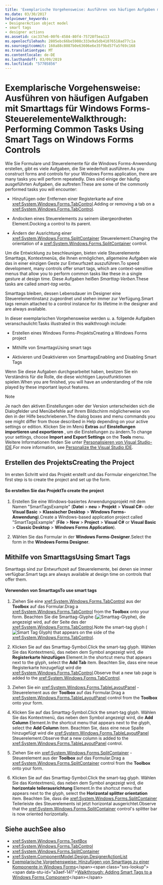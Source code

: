 ```yaml
---
title: 'Exemplarische Vorgehensweise: Ausführen von häufigen Aufgaben mit Smarttags für Windows Forms-Steuerelemente'
ms.date: 03/30/2017
helpviewer_keywords:
- DesignerAction object model
- smart tags
- designer actions
ms.assetid: cac337e6-00f6-4584-80f4-75728f5ea113
ms.openlocfilehash: 2805ebc66be5908c333e9a5db41076518ad77c1a
ms.sourcegitcommit: 160a88c8087b0e63606e6e35f9bd57fa5f69c168
ms.translationtype: MT
ms.contentlocale: de-DE
ms.lasthandoff: 03/09/2019
ms.locfileid: "57705856"
---
```

# <a name="walkthrough-performing-common-tasks-using-smart-tags-on-windows-forms-controls"></a><span data-ttu-id="a3aef-102">Exemplarische Vorgehensweise: Ausführen von häufigen Aufgaben mit Smarttags für Windows Forms-Steuerelemente</span><span class="sxs-lookup"><span data-stu-id="a3aef-102">Walkthrough: Performing Common Tasks Using Smart Tags on Windows Forms Controls</span></span>
<span data-ttu-id="a3aef-103">Wie Sie Formulare und Steuerelemente für die Windows Forms-Anwendung erstellen, gibt es viele Aufgaben, die Sie wiederholt ausführen.</span><span class="sxs-lookup"><span data-stu-id="a3aef-103">As you construct forms and controls for your Windows Forms application, there are many tasks you will perform repeatedly.</span></span> <span data-ttu-id="a3aef-104">Dies sind einige der häufig ausgeführten Aufgaben, die auftreten:</span><span class="sxs-lookup"><span data-stu-id="a3aef-104">These are some of the commonly performed tasks you will encounter:</span></span>  
  
-   <span data-ttu-id="a3aef-105">Hinzufügen oder Entfernen einer Registerkarte auf eine <xref:System.Windows.Forms.TabControl>.</span><span class="sxs-lookup"><span data-stu-id="a3aef-105">Adding or removing a tab on a <xref:System.Windows.Forms.TabControl>.</span></span>  
  
-   <span data-ttu-id="a3aef-106">Andocken eines Steuerelements zu seinem übergeordneten Element.</span><span class="sxs-lookup"><span data-stu-id="a3aef-106">Docking a control to its parent.</span></span>  
  
-   <span data-ttu-id="a3aef-107">Ändern der Ausrichtung einer <xref:System.Windows.Forms.SplitContainer> Steuerelement.</span><span class="sxs-lookup"><span data-stu-id="a3aef-107">Changing the orientation of a <xref:System.Windows.Forms.SplitContainer> control.</span></span>  
  
 <span data-ttu-id="a3aef-108">Um die Entwicklung zu beschleunigen, bieten viele Steuerelemente Smarttags, Kontextmenüs, die Ihnen ermöglichen, allgemeine Aufgaben wie das in einer einzigen Geste zur Entwurfszeit auszuführen.</span><span class="sxs-lookup"><span data-stu-id="a3aef-108">To speed development, many controls offer smart tags, which are context-sensitive menus that allow you to perform common tasks like these in a single gesture at design time.</span></span> <span data-ttu-id="a3aef-109">Diese Aufgaben heißen *Smarttag-Verben*.</span><span class="sxs-lookup"><span data-stu-id="a3aef-109">These tasks are called *smart-tag verbs*.</span></span>  
  
 <span data-ttu-id="a3aef-110">Smarttags bleiben, dessen Lebensdauer im Designer eine Steuerelementinstanz zugeordnet und stehen immer zur Verfügung.</span><span class="sxs-lookup"><span data-stu-id="a3aef-110">Smart tags remain attached to a control instance for its lifetime in the designer and are always available.</span></span>  
  
 <span data-ttu-id="a3aef-111">In dieser exemplarischen Vorgehensweise werden u. a. folgende Aufgaben veranschaulicht:</span><span class="sxs-lookup"><span data-stu-id="a3aef-111">Tasks illustrated in this walkthrough include:</span></span>  
  
-   <span data-ttu-id="a3aef-112">Erstellen eines Windows Forms-Projekts</span><span class="sxs-lookup"><span data-stu-id="a3aef-112">Creating a Windows Forms project</span></span>  
  
-   <span data-ttu-id="a3aef-113">Mithilfe von Smarttags</span><span class="sxs-lookup"><span data-stu-id="a3aef-113">Using smart tags</span></span>  
  
-   <span data-ttu-id="a3aef-114">Aktivieren und Deaktivieren von Smarttags</span><span class="sxs-lookup"><span data-stu-id="a3aef-114">Enabling and Disabling Smart Tags</span></span>  
  
 <span data-ttu-id="a3aef-115">Wenn Sie diese Aufgaben durchgearbeitet haben, besitzen Sie ein Verständnis für die Rolle, die diese wichtigen Layoutfunktionen spielen.</span><span class="sxs-lookup"><span data-stu-id="a3aef-115">When you are finished, you will have an understanding of the role played by these important layout features.</span></span>  
  
> [!NOTE]
>  <span data-ttu-id="a3aef-116">Je nach den aktiven Einstellungen oder der Version unterscheiden sich die Dialogfelder und Menübefehle auf Ihrem Bildschirm möglicherweise von den in der Hilfe beschriebenen.</span><span class="sxs-lookup"><span data-stu-id="a3aef-116">The dialog boxes and menu commands you see might differ from those described in Help depending on your active settings or edition.</span></span> <span data-ttu-id="a3aef-117">Klicken Sie im Menü **Extras** auf **Einstellungen importieren und exportieren** , um die Einstellungen zu ändern.</span><span class="sxs-lookup"><span data-stu-id="a3aef-117">To change your settings, choose **Import and Export Settings** on the **Tools** menu.</span></span> <span data-ttu-id="a3aef-118">Weitere Informationen finden Sie unter [Personalisieren von Visual Studio-IDE](/visualstudio/ide/personalizing-the-visual-studio-ide).</span><span class="sxs-lookup"><span data-stu-id="a3aef-118">For more information, see [Personalize the Visual Studio IDE](/visualstudio/ide/personalizing-the-visual-studio-ide).</span></span>  
  
## <a name="creating-the-project"></a><span data-ttu-id="a3aef-119">Erstellen des Projekts</span><span class="sxs-lookup"><span data-stu-id="a3aef-119">Creating the Project</span></span>  
 <span data-ttu-id="a3aef-120">Im ersten Schritt wird das Projekt erstellt und das Formular eingerichtet.</span><span class="sxs-lookup"><span data-stu-id="a3aef-120">The first step is to create the project and set up the form.</span></span>  
  
#### <a name="to-create-the-project"></a><span data-ttu-id="a3aef-121">So erstellen Sie das Projekt</span><span class="sxs-lookup"><span data-stu-id="a3aef-121">To create the project</span></span>  
  
1.  <span data-ttu-id="a3aef-122">Erstellen Sie eine Windows-basiertes Anwendungsprojekt mit dem Namen "SmartTagsExample" (**Datei** > **neu** > **Projekt**  >   **Visual C#-** oder **Visual Basic** > **Klassischer Desktop** > **Windows Forms-Anwendung**).</span><span class="sxs-lookup"><span data-stu-id="a3aef-122">Create a Windows-based application project called "SmartTagsExample" (**File** > **New** > **Project** > **Visual C#** or **Visual Basic** > **Classic Desktop** > **Windows Forms Application**).</span></span>  
  
2.  <span data-ttu-id="a3aef-123">Wählen Sie das Formular in der **Windows Forms-Designer**.</span><span class="sxs-lookup"><span data-stu-id="a3aef-123">Select the form in the **Windows Forms Designer**.</span></span>  
  
## <a name="using-smart-tags"></a><span data-ttu-id="a3aef-124">Mithilfe von Smarttags</span><span class="sxs-lookup"><span data-stu-id="a3aef-124">Using Smart Tags</span></span>  
 <span data-ttu-id="a3aef-125">Smarttags sind zur Entwurfszeit auf Steuerelemente, bei denen sie immer verfügbar.</span><span class="sxs-lookup"><span data-stu-id="a3aef-125">Smart tags are always available at design time on controls that offer them.</span></span>  
  
#### <a name="to-use-smart-tags"></a><span data-ttu-id="a3aef-126">Verwenden von Smarttags</span><span class="sxs-lookup"><span data-stu-id="a3aef-126">To use smart tags</span></span>  
  
1.  <span data-ttu-id="a3aef-127">Ziehen Sie eine <xref:System.Windows.Forms.TabControl> aus der **Toolbox** auf das Formular.</span><span class="sxs-lookup"><span data-stu-id="a3aef-127">Drag a <xref:System.Windows.Forms.TabControl> from the **Toolbox** onto your form.</span></span> <span data-ttu-id="a3aef-128">Beachten Sie die Smarttag-Glyphe (![Smarttag-Glyphe](./media/vs-winformsmttagglyph.gif "VS_WinFormSmtTagGlyph")), die angezeigt wird, auf der Seite des der <xref:System.Windows.Forms.TabControl>.</span><span class="sxs-lookup"><span data-stu-id="a3aef-128">Note the smart-tag glyph (![Smart Tag Glyph](./media/vs-winformsmttagglyph.gif "VS_WinFormSmtTagGlyph")) that appears on the side of the <xref:System.Windows.Forms.TabControl>.</span></span>  
  
2.  <span data-ttu-id="a3aef-129">Klicken Sie auf das Smarttag-Symbol.</span><span class="sxs-lookup"><span data-stu-id="a3aef-129">Click the smart-tag glyph.</span></span> <span data-ttu-id="a3aef-130">Wählen Sie das Kontextmenü, das neben dem Symbol angezeigt wird, die **Registerkarte hinzufügen** Element.</span><span class="sxs-lookup"><span data-stu-id="a3aef-130">In the shortcut menu that appears next to the glyph, select the **Add Tab** item.</span></span> <span data-ttu-id="a3aef-131">Beachten Sie, dass eine neue Registerkarte hinzugefügt wird die <xref:System.Windows.Forms.TabControl>.</span><span class="sxs-lookup"><span data-stu-id="a3aef-131">Observe that a new tab page is added to the <xref:System.Windows.Forms.TabControl>.</span></span>  
  
3.  <span data-ttu-id="a3aef-132">Ziehen Sie ein <xref:System.Windows.Forms.TableLayoutPanel> -Steuerelement aus der **Toolbox** auf das Formular.</span><span class="sxs-lookup"><span data-stu-id="a3aef-132">Drag a <xref:System.Windows.Forms.TableLayoutPanel> control from the **Toolbox** onto your form.</span></span>  
  
4.  <span data-ttu-id="a3aef-133">Klicken Sie auf das Smarttag-Symbol.</span><span class="sxs-lookup"><span data-stu-id="a3aef-133">Click the smart-tag glyph.</span></span> <span data-ttu-id="a3aef-134">Wählen Sie das Kontextmenü, das neben dem Symbol angezeigt wird, die **Add Column** Element.</span><span class="sxs-lookup"><span data-stu-id="a3aef-134">In the shortcut menu that appears next to the glyph, select the **Add Column** item.</span></span> <span data-ttu-id="a3aef-135">Beachten Sie, dass eine neue Spalte hinzugefügt wird die <xref:System.Windows.Forms.TableLayoutPanel> Steuerelement.</span><span class="sxs-lookup"><span data-stu-id="a3aef-135">Observe that a new column is added to the <xref:System.Windows.Forms.TableLayoutPanel> control.</span></span>  
  
5.  <span data-ttu-id="a3aef-136">Ziehen Sie ein <xref:System.Windows.Forms.SplitContainer> -Steuerelement aus der **Toolbox** auf das Formular.</span><span class="sxs-lookup"><span data-stu-id="a3aef-136">Drag a <xref:System.Windows.Forms.SplitContainer> control from the **Toolbox** onto your form.</span></span>  
  
6.  <span data-ttu-id="a3aef-137">Klicken Sie auf das Smarttag-Symbol.</span><span class="sxs-lookup"><span data-stu-id="a3aef-137">Click the smart-tag glyph.</span></span> <span data-ttu-id="a3aef-138">Wählen Sie das Kontextmenü, das neben dem Symbol angezeigt wird, die **horizontale teilerausrichtung** Element.</span><span class="sxs-lookup"><span data-stu-id="a3aef-138">In the shortcut menu that appears next to the glyph, select the **Horizontal splitter orientation** item.</span></span> <span data-ttu-id="a3aef-139">Beachten Sie, dass die <xref:System.Windows.Forms.SplitContainer> Teilerleiste des Steuerelements ist jetzt horizontal ausgerichtet.</span><span class="sxs-lookup"><span data-stu-id="a3aef-139">Observe that the <xref:System.Windows.Forms.SplitContainer> control's splitter bar is now oriented horizontally.</span></span>  
  
## <a name="see-also"></a><span data-ttu-id="a3aef-140">Siehe auch</span><span class="sxs-lookup"><span data-stu-id="a3aef-140">See also</span></span>
- <xref:System.Windows.Forms.TextBox>
- <xref:System.Windows.Forms.TabControl>
- <xref:System.Windows.Forms.SplitContainer>
- <xref:System.ComponentModel.Design.DesignerActionList>
- <span data-ttu-id="a3aef-141">[Exemplarische Vorgehensweise: Hinzufügen von Smarttags zu einer Komponente in Windows Forms](https://docs.microsoft.com/previous-versions/visualstudio/visual-studio-2013/ms171829(v=vs.120))</span><span class="sxs-lookup"><span data-stu-id="a3aef-141">[Walkthrough: Adding Smart Tags to a Windows Forms Component](https://docs.microsoft.com/previous-versions/visualstudio/visual-studio-2013/ms171829(v=vs.120))</span></span>
